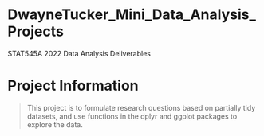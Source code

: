 # DwayneTucker_Mini_Data_Analysis_Projects
STAT545A 2022 Data Analysis Deliverables

# Project Information

> This project is to formulate research questions based on partially tidy datasets, and use functions in the dplyr and ggplot packages to explore the data.
